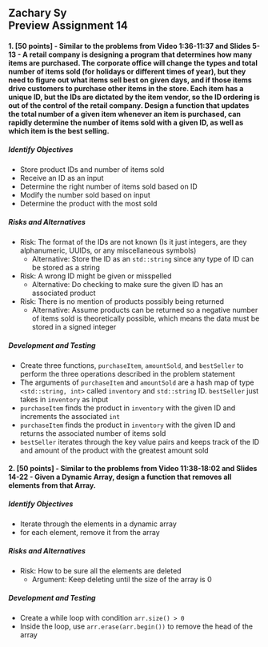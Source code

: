 ## Zachary Sy<br>Preview Assignment 14

#### 1. [50 points] - Similar to the problems from Video 1:36-11:37 and Slides 5-13 - A retail company is designing a program that determines how many items are purchased. The corporate office will change the types and total number of items sold (for holidays or different times of year), but they need to figure out what items sell best on given days, and if those items drive customers to purchase other items in the store. Each item has a unique ID, but the IDs are dictated by the item vendor, so the ID ordering is out of the control of the retail company. Design a function that updates the total number of a given item whenever an item is purchased, can rapidly determine the number of items sold with a given ID, as well as which item is the best selling.
	
##### Identify Objectives
* Store product IDs and number of items sold
* Receive an ID as an input
* Determine the right number of items sold based on ID
* Modify the number sold based on input 
* Determine the product with the most sold

##### Risks and Alternatives
* Risk: The format of the IDs are not known (Is it just integers, are they alphanumeric, UUIDs, or any miscellaneous symbols)
	* Alternative: Store the ID as an `std::string` since any type of ID can be stored as a string
* Risk: A wrong ID might be given or misspelled
	* Alternative: Do checking to make sure the given ID has an associated product
* Risk: There is no mention of products possibly being returned
	* Alternative: Assume products can be returned so a negative number of items sold is theoretically possible, which means the data must be stored in a signed integer

##### Development and Testing
* Create three functions, `purchaseItem`, `amountSold`, and `bestSeller` to perform  the three operations described in the problem statement
* The arguments of `purchaseItem` and `amountSold` are a hash map of type `<std::string, int>` called `inventory` and `std::string` ID. `bestSeller` just takes in `inventory` as input
* `purchaseItem` finds the product in `inventory` with the given ID and increments the associated `int`
* `purchaseItem` finds the product in `inventory` with the given ID and returns the associated number of items sold
* `bestSeller` iterates through the key value pairs and keeps track of the ID and amount of the product with the greatest amount sold

	
####  2. [50 points] - Similar to the problems from Video 11:38-18:02 and Slides 14-22 - Given a Dynamic Array, design a function that removes all elements from that Array.

##### Identify Objectives
* Iterate through the elements in a dynamic array
* for each element, remove it from the array

##### Risks and Alternatives
* Risk: How to be sure all the elements are deleted
	* Argument: Keep deleting until the size of the array is $0$

##### Development and Testing
* Create a while loop with condition `arr.size() > 0`
* Inside the loop, use `arr.erase(arr.begin())` to remove the head of the array